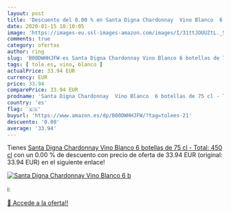 ```yaml
---
layout: post
title: 'Descuento del 0.00 % en Santa Digna Chardonnay  Vino Blanco  6 b'
date: 2020-01-15 18:10:05
image: 'https://images-eu.ssl-images-amazon.com/images/I/31ttJOUUZtL._SL200_.jpg'
comments: true
category: ofertas
author: ring
slug: 'B00DWHHJFW-es Santa Digna Chardonnay Vino Blanco 6 botellas de 75 cl -...'
tags: [ tole.es, vino, blanco ]
actualPrice: 33.94 EUR
currency: EUR
price: 33.94
comparePrice: 33.94 EUR
prodname: 'Santa Digna Chardonnay  Vino Blanco  6 botellas de 75 cl - Total: 450 cl'
country: 'es'
flag: '🇪🇸'
buyurl: 'https://www.amazon.es/dp/B00DWHHJFW/?tag=tolees-21'
descuento: '0.00'
average: '33.94'
---
```


Tienes [Santa Digna Chardonnay  Vino Blanco  6 botellas de 75 cl - Total: 450 cl](https://www.amazon.es/dp/B00DWHHJFW/?tag=tolees-21) con un 0.00 % de descuento con precio de oferta de 33.94 EUR (original: 33.94 EUR) en el siguiente enlace!

[![Santa Digna Chardonnay  Vino Blanco  6 b](https://images-eu.ssl-images-amazon.com/images/I/31ttJOUUZtL._SL200_.jpg)](https://www.amazon.es/dp/B00DWHHJFW/?tag=tolees-21)

ℹ️:


[🛒 Accede a la oferta!!](https://www.amazon.es/dp/B00DWHHJFW/?tag=tolees-21)
